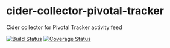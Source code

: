 cider-collector-pivotal-tracker
===============================

Cider collector for Pivotal Tracker activity feed

[![Build
Status](https://drone.io/github.com/salsita-cider/cider-collector-pivotal-tracker/status.png)](https://drone.io/github.com/salsita-cider/cider-collector-pivotal-tracker/latest) [![Coverage Status](https://coveralls.io/repos/salsita-cider/cider-collector-pivotal-tracker/badge.png?branch=master)](https://coveralls.io/r/salsita-cider/cider-collector-pivotal-tracker?branch=master)
